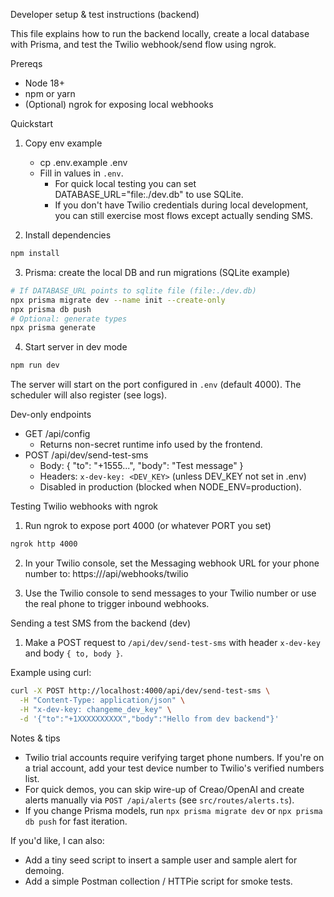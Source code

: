Developer setup & test instructions (backend)

This file explains how to run the backend locally, create a local database with Prisma, and test the Twilio webhook/send flow using ngrok.

Prereqs
- Node 18+
- npm or yarn
- (Optional) ngrok for exposing local webhooks

Quickstart
1. Copy env example
   - cp .env.example .env
   - Fill in values in `.env`.
     - For quick local testing you can set DATABASE_URL="file:./dev.db" to use SQLite.
     - If you don't have Twilio credentials during local development, you can still exercise most flows except actually sending SMS.

2. Install dependencies

```bash
npm install
```

3. Prisma: create the local DB and run migrations (SQLite example)

```bash
# If DATABASE_URL points to sqlite file (file:./dev.db)
npx prisma migrate dev --name init --create-only
npx prisma db push
# Optional: generate types
npx prisma generate
```

4. Start server in dev mode

```bash
npm run dev
```

The server will start on the port configured in `.env` (default 4000). The scheduler will also register (see logs).

Dev-only endpoints
- GET /api/config
  - Returns non-secret runtime info used by the frontend.
- POST /api/dev/send-test-sms
  - Body: { "to": "+1555...", "body": "Test message" }
  - Headers: `x-dev-key: <DEV_KEY>` (unless DEV_KEY not set in .env)
  - Disabled in production (blocked when NODE_ENV=production).

Testing Twilio webhooks with ngrok
1. Run ngrok to expose port 4000 (or whatever PORT you set)

```bash
ngrok http 4000
```

2. In your Twilio console, set the Messaging webhook URL for your phone number to:
   https://<your-ngrok-host>/api/webhooks/twilio

3. Use the Twilio console to send messages to your Twilio number or use the real phone to trigger inbound webhooks.

Sending a test SMS from the backend (dev)
1. Make a POST request to `/api/dev/send-test-sms` with header `x-dev-key` and body `{ to, body }`.

Example using curl:

```bash
curl -X POST http://localhost:4000/api/dev/send-test-sms \
  -H "Content-Type: application/json" \
  -H "x-dev-key: changeme_dev_key" \
  -d '{"to":"+1XXXXXXXXXX","body":"Hello from dev backend"}'
```

Notes & tips
- Twilio trial accounts require verifying target phone numbers. If you're on a trial account, add your test device number to Twilio's verified numbers list.
- For quick demos, you can skip wire-up of Creao/OpenAI and create alerts manually via `POST /api/alerts` (see `src/routes/alerts.ts`).
- If you change Prisma models, run `npx prisma migrate dev` or `npx prisma db push` for fast iteration.

If you'd like, I can also:
- Add a tiny seed script to insert a sample user and sample alert for demoing.
- Add a simple Postman collection / HTTPie script for smoke tests.
